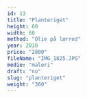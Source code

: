 ```yaml
---
id: 13
title: "Planteriget"
height: 60
width: 60
method: "Olie på lærred"
year: 2010
price: "2800"
fileName: "IMG_1825.JPG"
medie: "maleri"
draft: "no"
slug: "planteriget"
weight: "360"
---
```

